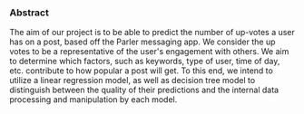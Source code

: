 ### Abstract

The aim of our project is to be able to predict the number of up-votes a user has on a post, based off the Parler messaging app. 
We consider the up votes to be a representative of the user's engagement with others. We aim to determine which factors, such as keywords, 
type of user, time of day, etc. contribute to how popular a post will get. To this end, we intend to utilize a linear regression model, 
as well as decision tree model to distinguish between the quality of their predictions and the internal data processing and manipulation by each model.
